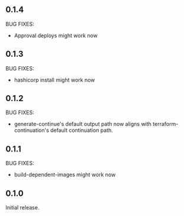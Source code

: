 ## 0.1.4

BUG FIXES:

* Approval deploys might work now

## 0.1.3

BUG FIXES:

* hashicorp install might work now

## 0.1.2

BUG FIXES:

* generate-continue's default output path now aligns with terraform-continuation's default continuation path.

## 0.1.1

BUG FIXES:

* build-dependent-images might work now

## 0.1.0

Initial release.
